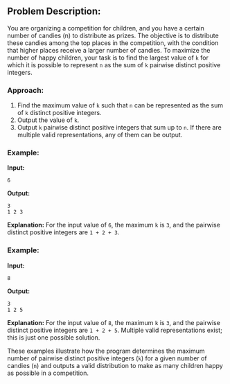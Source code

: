 ## Problem Description:

You are organizing a competition for children, and you have a certain number of candies (n) to distribute as prizes. The objective is to distribute these candies among the top places in the competition, with the condition that higher places receive a larger number of candies. To maximize the number of happy children, your task is to find the largest value of `k` for which it is possible to represent `n` as the sum of `k` pairwise distinct positive integers.

### Approach:

1. Find the maximum value of `k` such that `n` can be represented as the sum of `k` distinct positive integers.
2. Output the value of `k`.
3. Output `k` pairwise distinct positive integers that sum up to `n`. If there are multiple valid representations, any of them can be output.

### Example:

**Input:**
```
6
```

**Output:**
```
3
1 2 3
```

**Explanation:**
For the input value of `6`, the maximum `k` is `3`, and the pairwise distinct positive integers are `1 + 2 + 3`.

### Example:

**Input:**
```
8
```

**Output:**
```
3
1 2 5
```

**Explanation:**
For the input value of `8`, the maximum `k` is `3`, and the pairwise distinct positive integers are `1 + 2 + 5`. Multiple valid representations exist; this is just one possible solution.

These examples illustrate how the program determines the maximum number of pairwise distinct positive integers (`k`) for a given number of candies (`n`) and outputs a valid distribution to make as many children happy as possible in a competition.